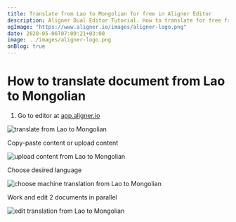 ```yaml
---
title: Translate from Lao to Mongolian for free in Aligner Editor
description: Aligner Dual Editor Tutorial. How to translate for free from Lao to Mongolian. Aligner is multilingual document management platform. 
ogImage: "https://www.aligner.io/images/aligner-logo.png"
date: 2020-05-06T07:09:21+03:00
image: ../images/aligner-logo.png
onBlog: true
---
```


# How to translate document from Lao to Mongolian

1. Go to editor at [app.aligner.io](https://app.aligner.io "Aligner App web page")

![translate from Lao to Mongolian](../aligner-blank-editor.png "translate from Lao to Mongolian")

Copy-paste content or upload content

![upload content from Lao to Mongolian](../aligner-uploaded-document.png "upload content from Lao to Mongolian")

Choose desired language

![choose machine translation from Lao to Mongolian](../aligner-language-dropdown.png "choose machine translation from Lao to Mongolian")

Work and edit 2 documents in parallel

![edit translation from Lao to Mongolian](../aligner-double-sitded-editor.png "edit translation from Lao to Mongolian")

